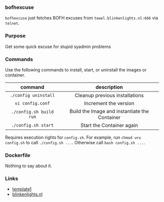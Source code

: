 ### bofhexcuse
`bofhexcuse` just fetches BOFH excuses from `towel.blinkenlights.nl:666` via `telnet`.

### Purpose
Get some quick excuse for stupid syadmin problems

### Commands
Use the following commands to install, start, or uninstall the images or container.

| command | description |
|:-------:|:-----------:|
| `./config uninstall` | Cleanup previous installations |
| `vi config.conf` | Increment the version |
| `./config.sh build run` | Build the Image and instantiate the Container |
| `./config.sh start` | Start the Container again |

Requires execution rights for `config.sh`.
For example, run `chmod u+x config.sh` to call `./config.sh ...`.
Otherwise call `bash config.sh ...`.


### Dockerfile
Nothing to say about it.


### Links
* [template1](https://github.com/ulf1/waalfisk/tree/master/template1)
* [blinkenlights.nl](http://blinkenlights.nl/)